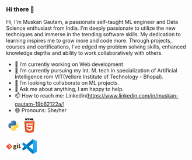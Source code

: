 ### Hi there 👋

Hi, I'm Muskan Gautam, a passionate self-taught ML engineer and Data Science enthusiast from India. I'm deeply passionate to utilize the new techniques and immerse in the trending software skills. My dedication to learning inspires me to grow more and code more. Through projects, courses and certifications, I've edged my problem solving skills, enhanced knowledge depths and ability to work collaboratively with others.


- 🔭 I’m currently working on Web development
- 🌱 I’m currently pursuing my Int. M. tech in specialization of Artificial Intelligence rom VIT(Vellore Institute of Technology - Bhopal).
- 👯 I’m looking to collaborate on ML projects.
- 💬 Ask me about anything, I am happy to help.
- 📫 How to reach me: Linkedin(https://www.linkedin.com/in/muskan-gautam-19b62122a/)
- 😄 Pronouns: She/her





<!-- <code><img height="40" src="https://raw.githubusercontent.com/devicons/devicon/master/icons/cplusplus/cplusplus-original.svg"></code>
<code><img height = "40" src = "https://raw.githubusercontent.com/github/explore/80688e429a7d4ef2fca1e82350fe8e3517d3494d/topics/css/css.png"></code><br><br>
<code><img height="40" src="https://raw.githubusercontent.com/devicons/devicon/master/icons/javascript/javascript-original.svg"></code>
<code><img height="40" src="https://raw.githubusercontent.com/devicons/devicon/master/icons/photoshop/photoshop-line.svg"></code> -->
<code><img height="40" src="https://raw.githubusercontent.com/github/explore/80688e429a7d4ef2fca1e82350fe8e3517d3494d/topics/python/python.png"></code>
<code><img height = "40" src = "https://raw.githubusercontent.com/github/explore/80688e429a7d4ef2fca1e82350fe8e3517d3494d/topics/html/html.png"></code>


<code><img height="40" src="https://raw.githubusercontent.com/github/explore/80688e429a7d4ef2fca1e82350fe8e3517d3494d/topics/git/git.png"></code>
<code><img height="40" src="https://raw.githubusercontent.com/github/explore/80688e429a7d4ef2fca1e82350fe8e3517d3494d/topics/visual-studio-code/visual-studio-code.png"></code>


<!--
**muskan64star/muskan64star** is a ✨ _special_ ✨ repository because its `README.md` (this file) appears on your GitHub profile.

Here are some ideas to get you started:
- 🤔 I’m looking for help with ...
- 💬 Ask me about ...
- ⚡ Fun fact: ...
-->

